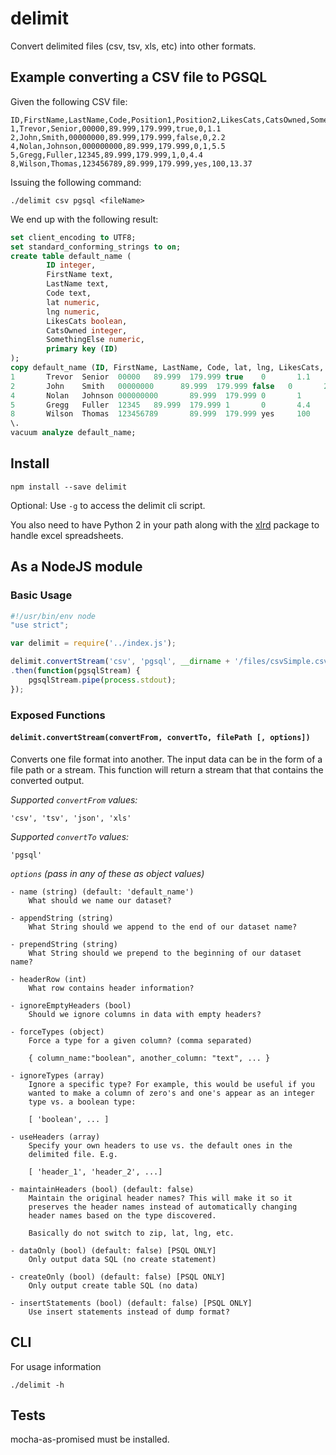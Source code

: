 # delimit

Convert delimited files (csv, tsv, xls, etc) into other formats.

## Example converting a CSV file to PGSQL

Given the following CSV file:

    ID,FirstName,LastName,Code,Position1,Position2,LikesCats,CatsOwned,SomethingElse
    1,Trevor,Senior,00000,89.999,179.999,true,0,1.1
    2,John,Smith,00000000,89.999,179.999,false,0,2.2
    4,Nolan,Johnson,000000000,89.999,179.999,0,1,5.5
    5,Gregg,Fuller,12345,89.999,179.999,1,0,4.4
    8,Wilson,Thomas,123456789,89.999,179.999,yes,100,13.37

Issuing the following command:

    ./delimit csv pgsql <fileName>

We end up with the following result:

```sql
set client_encoding to UTF8;
set standard_conforming_strings to on;
create table default_name (
        ID integer,
        FirstName text,
        LastName text,
        Code text,
        lat numeric,
        lng numeric,
        LikesCats boolean,
        CatsOwned integer,
        SomethingElse numeric,
        primary key (ID)
);
copy default_name (ID, FirstName, LastName, Code, lat, lng, LikesCats, CatsOwned, SomethingElse) from stdin;
1       Trevor  Senior  00000   89.999  179.999 true    0       1.1
2       John    Smith   00000000      89.999  179.999 false   0       2.2
4       Nolan   Johnson 000000000       89.999  179.999 0       1       5.5
5       Gregg   Fuller  12345   89.999  179.999 1       0       4.4
8       Wilson  Thomas  123456789       89.999  179.999 yes     100     13.37
\.
vacuum analyze default_name;
```

## Install

    npm install --save delimit

Optional: Use `-g` to access the delimit cli script.

You also need to have Python 2 in your path along with the [xlrd](https://pypi.python.org/pypi/xlrd) package to handle excel spreadsheets.

## As a NodeJS module

### Basic Usage

```javascript
#!/usr/bin/env node
"use strict";

var delimit = require('../index.js');

delimit.convertStream('csv', 'pgsql', __dirname + '/files/csvSimple.csv')
.then(function(pgsqlStream) {
    pgsqlStream.pipe(process.stdout);
});
```

### Exposed Functions

#### **`delimit.convertStream(convertFrom, convertTo, filePath [, options])`**

Converts one file format into another. The input data can be in the form of a file path or a stream. This function will return a stream that that contains the converted output.

*Supported `convertFrom` values:*

    'csv', 'tsv', 'json', 'xls'

*Supported `convertTo` values:*

    'pgsql'

*`options` (pass in any of these as object values)*

    - name (string) (default: 'default_name')
        What should we name our dataset?

    - appendString (string)
        What String should we append to the end of our dataset name?

    - prependString (string)
        What String should we prepend to the beginning of our dataset name?

    - headerRow (int)
        What row contains header information?

    - ignoreEmptyHeaders (bool)
        Should we ignore columns in data with empty headers?

    - forceTypes (object)
        Force a type for a given column? (comma separated)

        { column_name:"boolean", another_column: "text", ... }

    - ignoreTypes (array)
        Ignore a specific type? For example, this would be useful if you
        wanted to make a column of zero's and one's appear as an integer
        type vs. a boolean type:

        [ 'boolean', ... ]

    - useHeaders (array)
        Specify your own headers to use vs. the default ones in the
        delimited file. E.g.

        [ 'header_1', 'header_2', ...]

    - maintainHeaders (bool) (default: false)
        Maintain the original header names? This will make it so it
        preserves the header names instead of automatically changing
        header names based on the type discovered.

        Basically do not switch to zip, lat, lng, etc.

    - dataOnly (bool) (default: false) [PSQL ONLY]
        Only output data SQL (no create statement)

    - createOnly (bool) (default: false) [PSQL ONLY]
        Only output create table SQL (no data)

    - insertStatements (bool) (default: false) [PSQL ONLY]
        Use insert statements instead of dump format?

## CLI

For usage information

    ./delimit -h

## Tests

mocha-as-promised must be installed.
